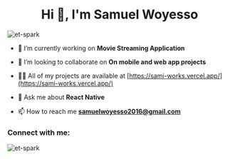 <h1 align="center">Hi 👋, I'm Samuel Woyesso</h1>


<p align="left"> <img src="https://komarev.com/ghpvc/?username=et-spark&label=Profile%20views&color=0e75b6&style=flat" alt="et-spark" /> </p>

- 🔭 I’m currently working on **Movie Streaming Application**

- 👯 I’m looking to collaborate on **On mobile and web app projects**

- 👨‍💻 All of my projects are available at [https://sami-works.vercel.app/](https://sami-works.vercel.app/)

- 💬 Ask me about **React Native**

- 📫 How to reach me **samuelwoyesso2016@gmail.com**

<h3 align="left">Connect with me:</h3>
<p align="left">
</p>


<p><img align="center" src="https://github-readme-streak-stats.herokuapp.com/?user=et-spark&" alt="et-spark" /></p>
